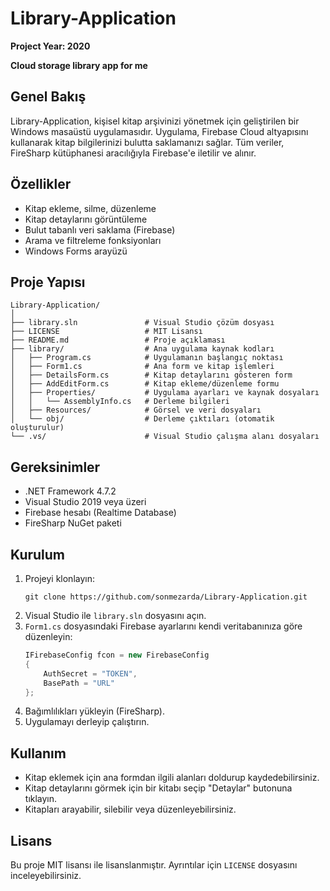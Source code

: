 
# Library-Application
**Project Year: 2020**

**Cloud storage library app for me**

## Genel Bakış

Library-Application, kişisel kitap arşivinizi yönetmek için geliştirilen bir Windows masaüstü uygulamasıdır. Uygulama, Firebase Cloud altyapısını kullanarak kitap bilgilerinizi bulutta saklamanızı sağlar. Tüm veriler, FireSharp kütüphanesi aracılığıyla Firebase'e iletilir ve alınır.

## Özellikler

- Kitap ekleme, silme, düzenleme
- Kitap detaylarını görüntüleme
- Bulut tabanlı veri saklama (Firebase)
- Arama ve filtreleme fonksiyonları
- Windows Forms arayüzü

## Proje Yapısı

```
Library-Application/
│
├── library.sln               # Visual Studio çözüm dosyası
├── LICENSE                   # MIT Lisansı
├── README.md                 # Proje açıklaması
├── library/                  # Ana uygulama kaynak kodları
│   ├── Program.cs            # Uygulamanın başlangıç noktası
│   ├── Form1.cs              # Ana form ve kitap işlemleri
│   ├── DetailsForm.cs        # Kitap detaylarını gösteren form
│   ├── AddEditForm.cs        # Kitap ekleme/düzenleme formu
│   ├── Properties/           # Uygulama ayarları ve kaynak dosyaları
│   │   └── AssemblyInfo.cs   # Derleme bilgileri
│   ├── Resources/            # Görsel ve veri dosyaları
│   └── obj/                  # Derleme çıktıları (otomatik oluşturulur)
└── .vs/                      # Visual Studio çalışma alanı dosyaları
```

## Gereksinimler

- .NET Framework 4.7.2
- Visual Studio 2019 veya üzeri
- Firebase hesabı (Realtime Database)
- FireSharp NuGet paketi

## Kurulum

1. Projeyi klonlayın:
    ```
    git clone https://github.com/sonmezarda/Library-Application.git
    ```
2. Visual Studio ile `library.sln` dosyasını açın.
3. `Form1.cs` dosyasındaki Firebase ayarlarını kendi veritabanınıza göre düzenleyin:
    ```csharp
    IFirebaseConfig fcon = new FirebaseConfig
    {
        AuthSecret = "TOKEN",
        BasePath = "URL"
    };
    ```
4. Bağımlılıkları yükleyin (FireSharp).
5. Uygulamayı derleyip çalıştırın.

## Kullanım

- Kitap eklemek için ana formdan ilgili alanları doldurup kaydedebilirsiniz.
- Kitap detaylarını görmek için bir kitabı seçip "Detaylar" butonuna tıklayın.
- Kitapları arayabilir, silebilir veya düzenleyebilirsiniz.

## Lisans

Bu proje MIT lisansı ile lisanslanmıştır. Ayrıntılar için `LICENSE` dosyasını inceleyebilirsiniz.
